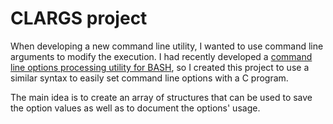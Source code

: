 # CLARGS project

When developing a new command line utility, I wanted to
use command line arguments to modify the execution.  I had
recently developed a
[command line options processing utility for BASH](https://www.github.com/cjungmann/bash_clargs),
so I created this project to use a similar syntax to
easily set command line options with a C program.

The main idea is to create an array of structures
that can be used to save the option values as well
as to document the options' usage.